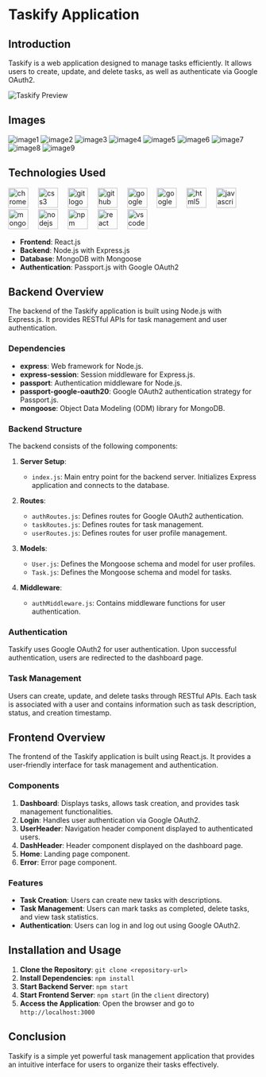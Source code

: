 # Taskify Application

## Introduction
Taskify is a web application designed to manage tasks efficiently. It allows users to create, update, and delete tasks, as well as authenticate via Google OAuth2.

![Taskify Preview](/client/public/images/image.png)

## Images
![image1](/client/public/images/image1.png)
![image2](/client/public/images/image2.png)
![image3](/client/public/images/image3.png)
![image4](/client/public/images/image4.png)
![image5](/client/public/images/image5.png)
![image6](/client/public/images/image6.png)
![image7](/client/public/images/image7.png)
![image8](/client/public/images/image8.png)
![image9](/client/public/images/image9.png)


## Technologies Used


<div align="left">
  <img src="https://cdn.jsdelivr.net/gh/devicons/devicon/icons/chrome/chrome-original.svg" height="40" alt="chrome logo"  />
  <img width="12" />
  <img src="https://cdn.jsdelivr.net/gh/devicons/devicon/icons/css3/css3-original.svg" height="40" alt="css3 logo"  />
  <img width="12" />
  <img src="https://cdn.jsdelivr.net/gh/devicons/devicon/icons/git/git-original.svg" height="40" alt="git logo"  />
  <img width="12" />
  <img src="https://cdn.jsdelivr.net/gh/devicons/devicon/icons/github/github-original.svg" height="40" alt="github logo"  />
  <img width="12" />
  <img src="https://cdn.jsdelivr.net/gh/devicons/devicon/icons/google/google-original.svg" height="40" alt="google logo"  />
  <img width="12" />
  <img src="https://cdn.jsdelivr.net/gh/devicons/devicon/icons/googlecloud/googlecloud-original.svg" height="40" alt="googlecloud logo"  />
  <img width="12" />
  <img src="https://cdn.jsdelivr.net/gh/devicons/devicon/icons/html5/html5-original.svg" height="40" alt="html5 logo"  />
  <img width="12" />
  <img src="https://cdn.jsdelivr.net/gh/devicons/devicon/icons/javascript/javascript-original.svg" height="40" alt="javascript logo"  />
  <img width="12" />
  <img src="https://cdn.jsdelivr.net/gh/devicons/devicon/icons/mongodb/mongodb-original.svg" height="40" alt="mongodb logo"  />
  <img width="12" />
  <img src="https://cdn.jsdelivr.net/gh/devicons/devicon/icons/nodejs/nodejs-original.svg" height="40" alt="nodejs logo"  />
  <img width="12" />
  <img src="https://cdn.jsdelivr.net/gh/devicons/devicon/icons/npm/npm-original-wordmark.svg" height="40" alt="npm logo"  />
  <img width="12" />
  <img src="https://cdn.jsdelivr.net/gh/devicons/devicon/icons/react/react-original.svg" height="40" alt="react logo"  />
  <img width="12" />
  <img src="https://cdn.jsdelivr.net/gh/devicons/devicon/icons/vscode/vscode-original.svg" height="40" alt="vscode logo"  />
</div>


- **Frontend**: React.js
- **Backend**: Node.js with Express.js
- **Database**: MongoDB with Mongoose
- **Authentication**: Passport.js with Google OAuth2

## Backend Overview
The backend of the Taskify application is built using Node.js with Express.js. It provides RESTful APIs for task management and user authentication.

### Dependencies
- **express**: Web framework for Node.js.
- **express-session**: Session middleware for Express.js.
- **passport**: Authentication middleware for Node.js.
- **passport-google-oauth20**: Google OAuth2 authentication strategy for Passport.js.
- **mongoose**: Object Data Modeling (ODM) library for MongoDB.

### Backend Structure
The backend consists of the following components:
1. **Server Setup**: 
   - `index.js`: Main entry point for the backend server. Initializes Express application and connects to the database.

2. **Routes**:
   - `authRoutes.js`: Defines routes for Google OAuth2 authentication.
   - `taskRoutes.js`: Defines routes for task management.
   - `userRoutes.js`: Defines routes for user profile management.

3. **Models**:
   - `User.js`: Defines the Mongoose schema and model for user profiles.
   - `Task.js`: Defines the Mongoose schema and model for tasks.

4. **Middleware**:
   - `authMiddleware.js`: Contains middleware functions for user authentication.

### Authentication
Taskify uses Google OAuth2 for user authentication. Upon successful authentication, users are redirected to the dashboard page.

### Task Management
Users can create, update, and delete tasks through RESTful APIs. Each task is associated with a user and contains information such as task description, status, and creation timestamp.

## Frontend Overview
The frontend of the Taskify application is built using React.js. It provides a user-friendly interface for task management and authentication.

### Components
1. **Dashboard**: Displays tasks, allows task creation, and provides task management functionalities.
2. **Login**: Handles user authentication via Google OAuth2.
3. **UserHeader**: Navigation header component displayed to authenticated users.
4. **DashHeader**: Header component displayed on the dashboard page.
5. **Home**: Landing page component.
6. **Error**: Error page component.

### Features
- **Task Creation**: Users can create new tasks with descriptions.
- **Task Management**: Users can mark tasks as completed, delete tasks, and view task statistics.
- **Authentication**: Users can log in and log out using Google OAuth2.

## Installation and Usage
1. **Clone the Repository**: `git clone <repository-url>`
2. **Install Dependencies**: `npm install`
3. **Start Backend Server**: `npm start`
4. **Start Frontend Server**: `npm start` (in the `client` directory)
5. **Access the Application**: Open the browser and go to `http://localhost:3000`

## Conclusion
Taskify is a simple yet powerful task management application that provides an intuitive interface for users to organize their tasks effectively.
